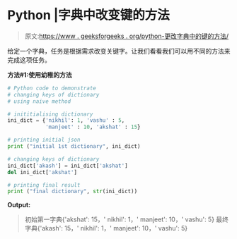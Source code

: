 # Python |字典中改变键的方法

> 原文:[https://www . geeksforgeeks . org/python-更改字典中的键的方法/](https://www.geeksforgeeks.org/python-ways-to-change-keys-in-dictionary/)

给定一个字典，任务是根据需求改变关键字。让我们看看我们可以用不同的方法来完成这项任务。

**方法#1:使用幼稚的方法**

```py
# Python code to demonstrate
# changing keys of dictionary
# using naive method

# inititialising dictionary
ini_dict = {'nikhil': 1, 'vashu' : 5,
            'manjeet' : 10, 'akshat' : 15}

# printing initial json
print ("initial 1st dictionary", ini_dict)

# changing keys of dictionary
ini_dict['akash'] = ini_dict['akshat']
del ini_dict['akshat']

# printing final result
print ("final dictionary", str(ini_dict))
```

**Output:**

> 初始第一字典{'akshat': 15，' nikhil': 1，' manjeet': 10，' vashu': 5}
> 最终字典{'akash': 15，' nikhil': 1，' manjeet': 10，' vashu': 5}